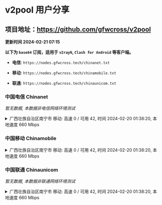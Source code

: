 # v2pool 用户分享
## 项目地址：<https://github.com/gfwcross/v2pool>
**更新时间 2024-02-21 07:15**


**以下为 `base64` 订阅，适用于 `v2rayN`, `Clash for Android` 等客户端。**

- **电信**: `https://nodes.gfwcross.tech/chinanet.txt`

- **移动**: `https://nodes.gfwcross.tech/chinamobile.txt`

- **联通**: `https://nodes.gfwcross.tech/chinaunicom.txt`


### 中国电信 Chinanet
<i>暂无数据, 本数据非电信网络环境测试</i>
<details><summary>广西壮族自治区南宁市 移动: 高速 0 / 可用 42, 时间 2024-02-20 01:38:20, 本地速度 660 Mbps</summary><p>可用节点订阅：https://transfer.sh/RvHV0eXGTz/running.txt<br>高速节点订阅：https://transfer.sh/9U8mBPLzFE/good.txt<br>低延迟节点订阅：https://transfer.sh/OlQPQSVtjq/low_delay.txt</p></details>
<p></p>

### 中国移动 Chinamobile
<details><summary>广西壮族自治区南宁市 移动: 高速 0 / 可用 42, 时间 2024-02-20 01:38:20, 本地速度 660 Mbps</summary><p>可用节点订阅：https://transfer.sh/RvHV0eXGTz/running.txt<br>高速节点订阅：https://transfer.sh/9U8mBPLzFE/good.txt<br>低延迟节点订阅：https://transfer.sh/OlQPQSVtjq/low_delay.txt</p></details>
<p></p>

### 中国联通 Chinaunicom
<i>暂无数据, 本数据非联通网络环境测试</i>
<details><summary>广西壮族自治区南宁市 移动: 高速 0 / 可用 42, 时间 2024-02-20 01:38:20, 本地速度 660 Mbps</summary><p>可用节点订阅：https://transfer.sh/RvHV0eXGTz/running.txt<br>高速节点订阅：https://transfer.sh/9U8mBPLzFE/good.txt<br>低延迟节点订阅：https://transfer.sh/OlQPQSVtjq/low_delay.txt</p></details>
<p></p>